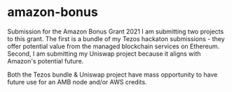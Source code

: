 # amazon-bonus
Submission for the Amazon Bonus Grant 2021
I am submitting two projects to this grant. The first is a bundle of my Tezos hackaton submissions - they offer potential value from the managed blockchain services on Ethereum. Second, I am submitting my Uniswap project because it aligns with Amazon's potential future. 

Both the Tezos bundle & Uniswap project have mass opportunity to have future use for an AMB node and/or AWS credits.
